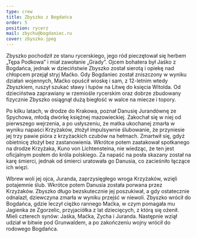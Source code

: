 ```yaml
---
type: crew
title: Zbyszko z Bogdańca
order: 5
position: rycerz
mail: zbychu@bogdaniec.ru
cover: zbyszko.jpeg
---
```


Zbyszko pochodził ze stanu rycerskiego, jego ród pieczętował się herbem „Tępa Podkowa” i miał zawołanie „Grady”. Ojcem bohatera był Jaśko z Bogdańca, jednak w dzieciństwie Zbyszko został sierotą i opiekę nad chłopcem przejął stryj Maćko. Gdy Bogdaniec został zniszczony w wyniku działań wojennych, Maćko opuścił wioskę i sam, z 12-letnim wtedy Zbyszkiem, ruszył szukać sławy i łupów na Litwę do księcia Witolda. Od dzieciństwa zaprawiany w rzemiośle rycerskim oraz dobrze zbudowany fizycznie Zbyszko osiągnął dużą biegłość w walce na miecze i topory.

Po kilku latach, w drodze do Krakowa, poznał Danusię Jurandównę ze Spychowa, młodą dwórkę księżnej mazowieckiej. Zakochał się w niej od pierwszego wejrzenia, a po usłyszeniu, że matka ukochanej zmarła w wyniku napaści Krzyżaków, złożył impulsywnie ślubowanie, że przyniesie jej trzy pawie pióra z krzyżackich czubów na hełmach. Zmartwił się, gdyż obietnicę złożył bez zastanowienia. Wkrótce potem zaatakował spotkanego na drodze Krzyżaka, Kuno von Lichtensteina, nie wiedząc, że ten jest oficjalnym posłem do króla polskiego. Za napaść na posła skazany został na karę śmierci, jednak od śmierci uratowała go Danusia, co zacieśniło łączące ich więzi.

Wbrew woli jej ojca, Juranda, zaprzysięgłego wroga Krzyżaków, wzięli potajemnie ślub. Wkrótce potem Danusia została porwana przez Krzyżaków. Zbyszko długo bezskutecznie jej poszukiwał, a gdy ostatecznie odnalazł, dziewczyna zmarła w wyniku przejść w niewoli. Zbyszko wrócił do Bogdańca, gdzie leczył ciężko rannego Maćka, w czym pomagała mu Jagienka ze Zgorzelic, przyjaciółka z lat dziecięcych, z którą się ożenił. Mieli czterech synów: Jaśka, Maćka, Zycha i Juranda. Następnie wziął udział w bitwie pod Grunwaldem, a po zakończeniu wojny wrócił do rodowego Bogdańca.
